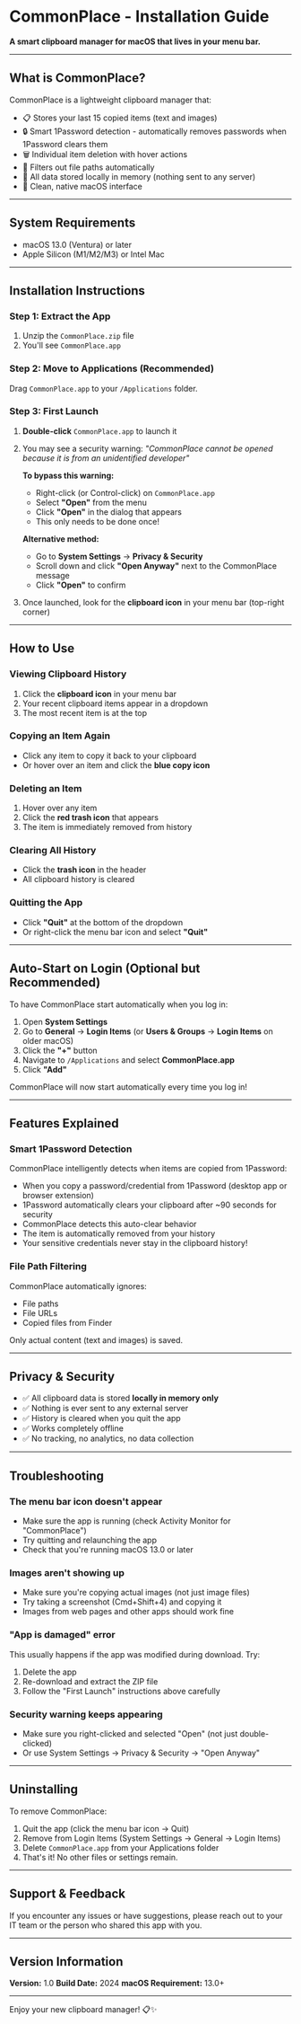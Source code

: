 # CommonPlace - Installation Guide

**A smart clipboard manager for macOS that lives in your menu bar.**

---

## What is CommonPlace?

CommonPlace is a lightweight clipboard manager that:
- 📋 Stores your last 15 copied items (text and images)
- 🔒 Smart 1Password detection - automatically removes passwords when 1Password clears them
- 🗑️ Individual item deletion with hover actions
- 🚫 Filters out file paths automatically
- 💾 All data stored locally in memory (nothing sent to any server)
- 🎯 Clean, native macOS interface

---

## System Requirements

- macOS 13.0 (Ventura) or later
- Apple Silicon (M1/M2/M3) or Intel Mac

---

## Installation Instructions

### Step 1: Extract the App

1. Unzip the `CommonPlace.zip` file
2. You'll see `CommonPlace.app`

### Step 2: Move to Applications (Recommended)

Drag `CommonPlace.app` to your `/Applications` folder.

### Step 3: First Launch

1. **Double-click** `CommonPlace.app` to launch it
2. You may see a security warning: *"CommonPlace cannot be opened because it is from an unidentified developer"*

   **To bypass this warning:**
   - Right-click (or Control-click) on `CommonPlace.app`
   - Select **"Open"** from the menu
   - Click **"Open"** in the dialog that appears
   - This only needs to be done once!

   **Alternative method:**
   - Go to **System Settings** → **Privacy & Security**
   - Scroll down and click **"Open Anyway"** next to the CommonPlace message
   - Click **"Open"** to confirm

3. Once launched, look for the **clipboard icon** in your menu bar (top-right corner)

---

## How to Use

### Viewing Clipboard History

1. Click the **clipboard icon** in your menu bar
2. Your recent clipboard items appear in a dropdown
3. The most recent item is at the top

### Copying an Item Again

- Click any item to copy it back to your clipboard
- Or hover over an item and click the **blue copy icon**

### Deleting an Item

1. Hover over any item
2. Click the **red trash icon** that appears
3. The item is immediately removed from history

### Clearing All History

- Click the **trash icon** in the header
- All clipboard history is cleared

### Quitting the App

- Click **"Quit"** at the bottom of the dropdown
- Or right-click the menu bar icon and select **"Quit"**

---

## Auto-Start on Login (Optional but Recommended)

To have CommonPlace start automatically when you log in:

1. Open **System Settings**
2. Go to **General** → **Login Items** (or **Users & Groups** → **Login Items** on older macOS)
3. Click the **"+"** button
4. Navigate to `/Applications` and select **CommonPlace.app**
5. Click **"Add"**

CommonPlace will now start automatically every time you log in!

---

## Features Explained

### Smart 1Password Detection

CommonPlace intelligently detects when items are copied from 1Password:

- When you copy a password/credential from 1Password (desktop app or browser extension)
- 1Password automatically clears your clipboard after ~90 seconds for security
- CommonPlace detects this auto-clear behavior
- The item is automatically removed from your history
- Your sensitive credentials never stay in the clipboard history!

### File Path Filtering

CommonPlace automatically ignores:
- File paths
- File URLs
- Copied files from Finder

Only actual content (text and images) is saved.

---

## Privacy & Security

- ✅ All clipboard data is stored **locally in memory only**
- ✅ Nothing is ever sent to any external server
- ✅ History is cleared when you quit the app
- ✅ Works completely offline
- ✅ No tracking, no analytics, no data collection

---

## Troubleshooting

### The menu bar icon doesn't appear

- Make sure the app is running (check Activity Monitor for "CommonPlace")
- Try quitting and relaunching the app
- Check that you're running macOS 13.0 or later

### Images aren't showing up

- Make sure you're copying actual images (not just image files)
- Try taking a screenshot (Cmd+Shift+4) and copying it
- Images from web pages and other apps should work fine

### "App is damaged" error

This usually happens if the app was modified during download. Try:
1. Delete the app
2. Re-download and extract the ZIP file
3. Follow the "First Launch" instructions above carefully

### Security warning keeps appearing

- Make sure you right-clicked and selected "Open" (not just double-clicked)
- Or use System Settings → Privacy & Security → "Open Anyway"

---

## Uninstalling

To remove CommonPlace:

1. Quit the app (click the menu bar icon → Quit)
2. Remove from Login Items (System Settings → General → Login Items)
3. Delete `CommonPlace.app` from your Applications folder
4. That's it! No other files or settings remain.

---

## Support & Feedback

If you encounter any issues or have suggestions, please reach out to your IT team or the person who shared this app with you.

---

## Version Information

**Version:** 1.0
**Build Date:** 2024
**macOS Requirement:** 13.0+

---

Enjoy your new clipboard manager! 📋✨
